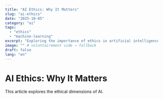 ```yaml
---
title: "AI Ethics: Why It Matters"
slug: "ai-ethics"
date: "2025-10-05"
category: "ai"
tags:
  - "ethics"
  - "machine-learning"
excerpt: "Exploring the importance of ethics in artificial intelligence development."
image: "" # volontairement vide → fallback
draft: false
lang: "en"
---
```


# AI Ethics: Why It Matters

This article explores the ethical dimensions of AI.
